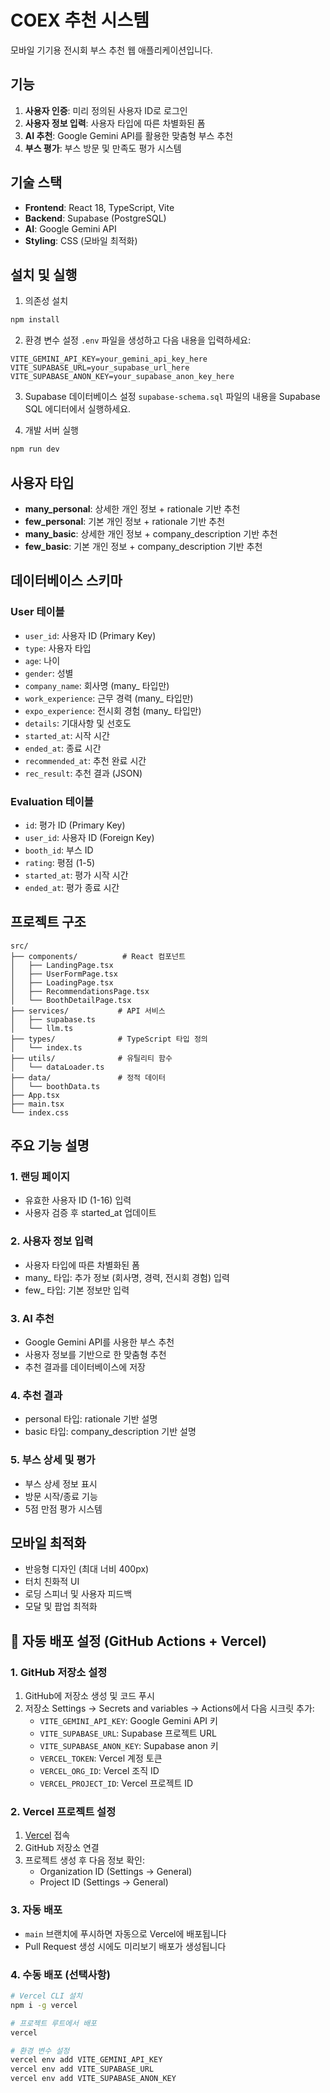 # COEX 추천 시스템

모바일 기기용 전시회 부스 추천 웹 애플리케이션입니다.

## 기능

1. **사용자 인증**: 미리 정의된 사용자 ID로 로그인
2. **사용자 정보 입력**: 사용자 타입에 따른 차별화된 폼
3. **AI 추천**: Google Gemini API를 활용한 맞춤형 부스 추천
4. **부스 평가**: 부스 방문 및 만족도 평가 시스템

## 기술 스택

- **Frontend**: React 18, TypeScript, Vite
- **Backend**: Supabase (PostgreSQL)
- **AI**: Google Gemini API
- **Styling**: CSS (모바일 최적화)

## 설치 및 실행

1. 의존성 설치
```bash
npm install
```

2. 환경 변수 설정
`.env` 파일을 생성하고 다음 내용을 입력하세요:
```
VITE_GEMINI_API_KEY=your_gemini_api_key_here
VITE_SUPABASE_URL=your_supabase_url_here
VITE_SUPABASE_ANON_KEY=your_supabase_anon_key_here
```

3. Supabase 데이터베이스 설정
`supabase-schema.sql` 파일의 내용을 Supabase SQL 에디터에서 실행하세요.

4. 개발 서버 실행
```bash
npm run dev
```

## 사용자 타입

- **many_personal**: 상세한 개인 정보 + rationale 기반 추천
- **few_personal**: 기본 개인 정보 + rationale 기반 추천
- **many_basic**: 상세한 개인 정보 + company_description 기반 추천
- **few_basic**: 기본 개인 정보 + company_description 기반 추천

## 데이터베이스 스키마

### User 테이블
- `user_id`: 사용자 ID (Primary Key)
- `type`: 사용자 타입
- `age`: 나이
- `gender`: 성별
- `company_name`: 회사명 (many_ 타입만)
- `work_experience`: 근무 경력 (many_ 타입만)
- `expo_experience`: 전시회 경험 (many_ 타입만)
- `details`: 기대사항 및 선호도
- `started_at`: 시작 시간
- `ended_at`: 종료 시간
- `recommended_at`: 추천 완료 시간
- `rec_result`: 추천 결과 (JSON)

### Evaluation 테이블
- `id`: 평가 ID (Primary Key)
- `user_id`: 사용자 ID (Foreign Key)
- `booth_id`: 부스 ID
- `rating`: 평점 (1-5)
- `started_at`: 평가 시작 시간
- `ended_at`: 평가 종료 시간

## 프로젝트 구조

```
src/
├── components/          # React 컴포넌트
│   ├── LandingPage.tsx
│   ├── UserFormPage.tsx
│   ├── LoadingPage.tsx
│   ├── RecommendationsPage.tsx
│   └── BoothDetailPage.tsx
├── services/           # API 서비스
│   ├── supabase.ts
│   └── llm.ts
├── types/              # TypeScript 타입 정의
│   └── index.ts
├── utils/              # 유틸리티 함수
│   └── dataLoader.ts
├── data/               # 정적 데이터
│   └── boothData.ts
├── App.tsx
├── main.tsx
└── index.css
```

## 주요 기능 설명

### 1. 랜딩 페이지
- 유효한 사용자 ID (1-16) 입력
- 사용자 검증 후 started_at 업데이트

### 2. 사용자 정보 입력
- 사용자 타입에 따른 차별화된 폼
- many_ 타입: 추가 정보 (회사명, 경력, 전시회 경험) 입력
- few_ 타입: 기본 정보만 입력

### 3. AI 추천
- Google Gemini API를 사용한 부스 추천
- 사용자 정보를 기반으로 한 맞춤형 추천
- 추천 결과를 데이터베이스에 저장

### 4. 추천 결과
- personal 타입: rationale 기반 설명
- basic 타입: company_description 기반 설명

### 5. 부스 상세 및 평가
- 부스 상세 정보 표시
- 방문 시작/종료 기능
- 5점 만점 평가 시스템

## 모바일 최적화

- 반응형 디자인 (최대 너비 400px)
- 터치 친화적 UI
- 로딩 스피너 및 사용자 피드백
- 모달 및 팝업 최적화

## 🚀 자동 배포 설정 (GitHub Actions + Vercel)

### 1. GitHub 저장소 설정
1. GitHub에 저장소 생성 및 코드 푸시
2. 저장소 Settings → Secrets and variables → Actions에서 다음 시크릿 추가:
   - `VITE_GEMINI_API_KEY`: Google Gemini API 키
   - `VITE_SUPABASE_URL`: Supabase 프로젝트 URL
   - `VITE_SUPABASE_ANON_KEY`: Supabase anon 키
   - `VERCEL_TOKEN`: Vercel 계정 토큰
   - `VERCEL_ORG_ID`: Vercel 조직 ID
   - `VERCEL_PROJECT_ID`: Vercel 프로젝트 ID

### 2. Vercel 프로젝트 설정
1. [Vercel](https://vercel.com/) 접속
2. GitHub 저장소 연결
3. 프로젝트 생성 후 다음 정보 확인:
   - Organization ID (Settings → General)
   - Project ID (Settings → General)

### 3. 자동 배포
- `main` 브랜치에 푸시하면 자동으로 Vercel에 배포됩니다
- Pull Request 생성 시에도 미리보기 배포가 생성됩니다

### 4. 수동 배포 (선택사항)
```bash
# Vercel CLI 설치
npm i -g vercel

# 프로젝트 루트에서 배포
vercel

# 환경 변수 설정
vercel env add VITE_GEMINI_API_KEY
vercel env add VITE_SUPABASE_URL  
vercel env add VITE_SUPABASE_ANON_KEY
```
